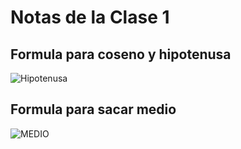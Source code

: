# Notas de la Clase 1

## Formula para coseno y hipotenusa

![Hipotenusa](https://i.imgur.com/bT7QC3W.png)

## Formula para sacar medio

![MEDIO](https://i.imgur.com/P9Un27f.png)
